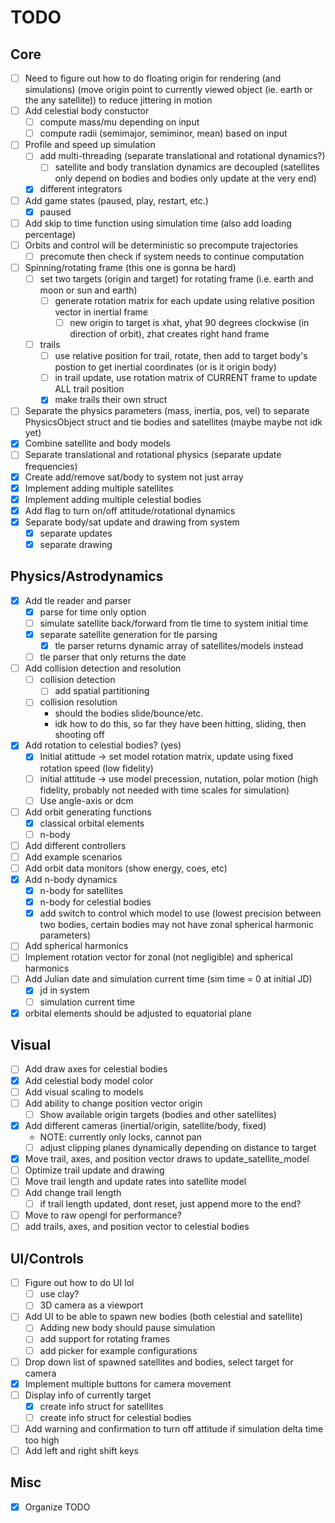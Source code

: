 # TODO

## Core

- [ ] Need to figure out how to do floating origin for rendering (and simulations)
      (move origin point to currently viewed object (ie. earth or the any satellite)) to reduce jittering in motion
- [ ] Add celestial body constuctor
  - [ ] compute mass/mu depending on input
  - [ ] compute radii (semimajor, semiminor, mean) based on input
- [ ] Profile and speed up simulation
  - [ ] add multi-threading (separate translational and rotational dynamics?)
    - [ ] satellite and body translation dynamics are decoupled (satellites only depend on bodies and bodies only update at the very end)
  - [x] different integrators
- [ ] Add game states (paused, play, restart, etc.)
  - [x] paused
- [ ] Add skip to time function using simulation time (also add loading percentage)
- [ ] Orbits and control will be deterministic so precompute trajectories
  - [ ] precomute then check if system needs to continue computation
- [ ] Spinning/rotating frame (this one is gonna be hard)
  - [ ] set two targets (origin and target) for rotating frame (i.e. earth and moon or sun and earth)
    - [ ] generate rotation matrix for each update using relative position vector in inertial frame
      - [ ] new origin to target is xhat, yhat 90 degrees clockwise (in direction of orbit), zhat creates right hand frame
  - [ ] trails
    - [ ] use relative position for trail, rotate, then add to target body's postion to get inertial coordinates (or is it origin body)
    - [ ] in trail update, use rotation matrix of CURRENT frame to update ALL trail position
    - [x] make trails their own struct
- [ ] Separate the physics parameters (mass, inertia, pos, vel) to separate PhysicsObject struct and tie bodies and satellites (maybe maybe not idk yet)
- [x] Combine satellite and body models
- [ ] Separate translational and rotational physics (separate update frequencies)
- [x] Create add/remove sat/body to system not just array
- [x] Implement adding multiple satellites
- [x] Implement adding multiple celestial bodies
- [x] Add flag to turn on/off attitude/rotational dynamics
- [x] Separate body/sat update and drawing from system
  - [x] separate updates
  - [x] separate drawing

## Physics/Astrodynamics

- [x] Add tle reader and parser
  - [x] parse for time only option
  - [ ] simulate satellite back/forward from tle time to system initial time
  - [x] separate satellite generation for tle parsing
    - [x] tle parser returns dynamic array of satellites/models instead
  - [ ] tle parser that only returns the date
- [ ] Add collision detection and resolution
  - [ ] collision detection
    - [ ] add spatial partitioning
  - [ ] collision resolution
    - should the bodies slide/bounce/etc.
    - idk how to do this, so far they have been hitting, sliding, then shooting off
- [x] Add rotation to celestial bodies? (yes)
  - [x] Initial atittude -> set model rotation matrix, update using fixed rotation speed (low fidelity)
  - [ ] initial attitude -> use model precession, nutation, polar motion (high fidelity, probably not needed with time scales for simulation)
  - [ ] Use angle-axis or dcm
- [ ] Add orbit generating functions
  - [x] classical orbital elements
  - [ ] n-body
- [ ] Add different controllers
- [ ] Add example scenarios
- [ ] Add orbit data monitors (show energy, coes, etc)
- [x] Add n-body dynamics
  - [x] n-body for satellites
  - [x] n-body for celestial bodies
  - [x] add switch to control which model to use (lowest precision between two bodies, certain bodies may not have zonal spherical harmonic parameters)
- [ ] Add spherical harmonics
- [ ] Implement rotation vector for zonal (not negligible) and spherical harmonics
- [ ] Add Julian date and simulation current time (sim time = 0 at initial JD)
  - [x] jd in system
  - [ ] simulation current time
- [x] orbital elements should be adjusted to equatorial plane

## Visual

- [ ] Add draw axes for celestial bodies
- [x] Add celestial body model color
- [ ] Add visual scaling to models
- [ ] Add ability to change position vector origin
  - [ ] Show available origin targets (bodies and other satellites)
- [x] Add different cameras (inertial/origin, satellite/body, fixed)
  - NOTE: currently only locks, cannot pan
  - [ ] adjust clipping planes dynamically depending on distance to target
- [x] Move trail, axes, and position vector draws to update_satellite_model
- [ ] Optimize trail update and drawing
- [ ] Move trail length and update rates into satellite model
- [ ] Add change trail length
  - [ ] if trail length updated, dont reset, just append more to the end?
- [ ] Move to raw opengl for performance?
- [ ] add trails, axes, and position vector to celestial bodies

## UI/Controls

- [ ] Figure out how to do UI lol
  - [ ] use clay?
  - [ ] 3D camera as a viewport
- [ ] Add UI to be able to spawn new bodies (both celestial and satellite)
  - [ ] Adding new body should pause simulation
  - [ ] add support for rotating frames
  - [ ] add picker for example configurations
- [ ] Drop down list of spawned satellites and bodies, select target for camera
- [x] Implement multiple buttons for camera movement
- [ ] Display info of currently target
  - [x] create info struct for satellites
  - [ ] create info struct for celestial bodies
- [ ] Add warning and confirmation to turn off attitude if simulation delta time too high
- [ ] Add left and right shift keys

## Misc

- [x] Organize TODO
